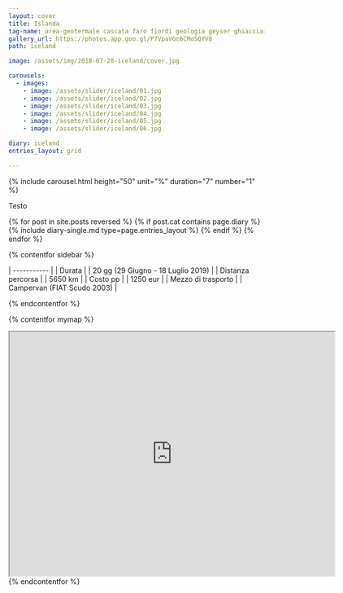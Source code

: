 ```yaml
---
layout: cover
title: Islanda
tag-name: area-geotermale cascata faro fiordi geologia geyser ghiacciaio laguna-glaciale porto pulcinella-di-mare relitto scogliera spiaggia vulcano
gallery_url: https://photos.app.goo.gl/P7VpaVGc6CMoSQYV8
path: iceland

image: /assets/img/2018-07-28-iceland/cover.jpg

carousels:
  - images: 
    - image: /assets/slider/iceland/01.jpg
    - image: /assets/slider/iceland/02.jpg
    - image: /assets/slider/iceland/03.jpg
    - image: /assets/slider/iceland/04.jpg
    - image: /assets/slider/iceland/05.jpg
    - image: /assets/slider/iceland/06.jpg

diary: iceland
entries_layout: grid

---
```


{% include carousel.html height="50" unit="%" duration="7" number="1" %}

Testo

<div class="entries-{{ page.entries_layout }}">
  {% for post in site.posts reversed %}
    {% if post.cat contains page.diary %}
      {% include diary-single.md type=page.entries_layout %}
    {% endif %}
  {% endfor %}
</div>

{% contentfor sidebar %}

| ----------- |
| Durata      |
| 20 gg (29 Giugno - 18 Luglio 2019)   |
| Distanza percorsa |
| 5650 km |
| Costo pp      |
| 1250 eur  |
| Mezzo di trasporto |
| Campervan (FIAT Scudo 2003) |

{% endcontentfor %}


{% contentfor mymap %}
<iframe src="https://www.google.com/maps/d/embed?mid=1AVTYS1o5HOrGJoYhK8TJbPP7c07xYo--&ehbc=2E312F" width="640" height="480"></iframe>
{% endcontentfor %}